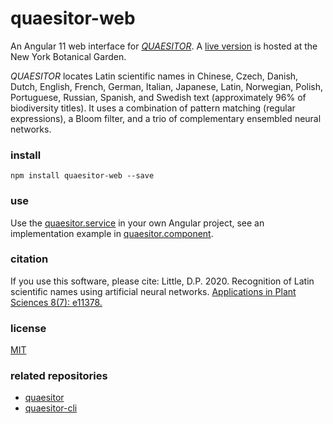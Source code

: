 # quaesitor-web
An Angular 11 web interface for [*QUAESITOR*](https://github.com/dpl10/quaesitor). A [live version](https://www.nybg.org/files/scientists/dlittle/quaesitor-web/) is hosted at the New York Botanical Garden.

*QUAESITOR* locates Latin scientific names in Chinese, Czech, Danish, Dutch, English, French, German, Italian, Japanese, Latin, Norwegian, Polish, Portuguese, Russian, Spanish, and Swedish text (approximately 96% of biodiversity titles). It uses a combination of pattern matching (regular expressions), a Bloom filter, and a trio of complementary ensembled neural networks.

### install
`npm install quaesitor-web --save`

### use
Use the [quaesitor.service](https://github.com/dpl10/quaesitor-web/blob/master/src/app/quaesitor.service.ts) in your own Angular project, see an implementation example in [quaesitor.component](https://github.com/dpl10/quaesitor-web/blob/master/src/app/quaesitor/quaesitor.component.ts).

### citation
If you use this software, please cite: Little, D.P. 2020. Recognition of Latin scientific names using artificial neural networks. [Applications in Plant Sciences 8(7): e11378.](https://doi.org/10.1002/aps3.11378)

### license
[MIT](https://github.com/dpl10/quaesitor-web/blob/master/LICENSE)

### related repositories
* [quaesitor](https://github.com/dpl10/quaesitor)
* [quaesitor-cli](https://github.com/dpl10/quaesitor-cli)
